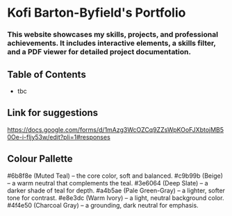  
# Kofi Barton-Byfield's Portfolio
### This website showcases my skills, projects, and professional achievements. It includes interactive elements, a skills filter, and a PDF viewer for detailed project documentation.

## Table of Contents
- tbc



## Link for suggestions
https://docs.google.com/forms/d/1mAzg3WcOZCq9ZZsWpKOoFJXbtojMB50Oe-i-fljy53w/edit?pli=1#responses


## Colour Pallette
#6b8f8e (Muted Teal) – the core color, soft and balanced.
#c9b99b (Beige) – a warm neutral that complements the teal.
#3e6064 (Deep Slate) – a darker shade of teal for depth.
#a4b5ae (Pale Green-Gray) – a lighter, softer tone for contrast.
#e8e3dc (Warm Ivory) – a light, neutral background color.
#4f4e50 (Charcoal Gray) – a grounding, dark neutral for emphasis.